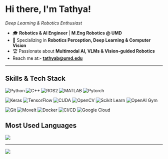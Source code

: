 <h1 align="left">Hi there, I'm Tathya!</h1>
<p align="left">
  <em>Deep Learning & Robotics Enthusiast</em>
</p>

- 🎓 **Robotics & AI Engineer** | **M.Eng Robotics @ UMD**  
- 🤖 Specializing in **Robotics Perception, Deep Learning & Computer Vision**  
- 🏆 Passionate about **Multimodal AI, VLMs & Vision-guided Robotics**  
- Reach me at:- **tathyab@umd.edu**
---

## Skills & Tech Stack  

![Python](https://img.shields.io/badge/-Python-3776AB?style=flat-square&logo=Python&logoColor=white)
![C++](https://img.shields.io/badge/-C++-00599C?style=flat-square&logo=C%2B%2B&logoColor=white)
![ROS2](https://img.shields.io/badge/-ROS2-22314E?style=flat-square&logo=ros&logoColor=white)
![MATLAB](https://img.shields.io/badge/-MATLAB-0076A8?style=flat-square&logo=Mathworks&logoColor=white)
![Pytorch](https://img.shields.io/badge/-PyTorch-EE4C2C?style=flat-square&logo=PyTorch&logoColor=white)

![Keras](https://img.shields.io/badge/-Keras-D00000?style=flat-square&logo=Keras&logoColor=white)
![TensorFlow](https://img.shields.io/badge/-TensorFlow-FF6F00?style=flat-square&logo=TensorFlow&logoColor=white)
![CUDA](https://img.shields.io/badge/-CUDA-76B900?style=flat-square&logo=NVIDIA&logoColor=white)
![OpenCV](https://img.shields.io/badge/-OpenCV-5C3EE8?style=flat-square&logo=opencv&logoColor=white)
![Scikit Learn](https://img.shields.io/badge/-Scikit%20Learn-F7931E?style=flat-square&logo=scikitlearn&logoColor=white)
![OpenAI Gym](https://img.shields.io/badge/-OpenAI%20Gym-0081A5?style=flat-square&logo=OpenAI&logoColor=white)

![Git](https://img.shields.io/badge/-Git-F44D27?style=flat-square&logo=Git&logoColor=white)
![MoveIt](https://img.shields.io/badge/-MoveIt-1F1F1F?style=flat-square&logo=moveit&logoColor=white)
![Docker](https://img.shields.io/badge/-Docker-2496ED?style=flat-square&logo=Docker&logoColor=white)
![CI/CD](https://img.shields.io/badge/-CI/CD-0A0A0A?style=flat-square&logo=GitHubActions&logoColor=white)
![Google Cloud](https://img.shields.io/badge/-Google%20Cloud-4285F4?style=flat-square&logo=Google%20Cloud&logoColor=white)

## Most Used Languages  
<img align="center" src="https://github-readme-stats.vercel.app/api/top-langs/?username=tathya7&layout=compact&theme=dark&hide=Jupyter%20Notebook" />



---


![](./profile-3d-contrib/profile-green-animate.svg)
